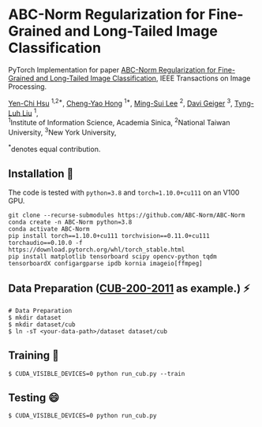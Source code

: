 # ABC-Norm Regularization for Fine-Grained and Long-Tailed Image Classification

PyTorch Implementation for paper [ABC-Norm Regularization for Fine-Grained and Long-Tailed Image Classification](https://ieeexplore.ieee.org/document/10179261), IEEE Transactions on Image Processing.

[Yen-Chi Hsu]() <sup>1,2*</sup>,
[Cheng-Yao Hong](https://r03943158.github.io/) <sup>1*</sup>,
[Ming-Sui Lee](https://www.inm.ntu.edu.tw/en/Departmentmember/Faculty/%E6%9D%8E%E6%98%8E%E7%A9%97-MS-Lee-23127066) <sup>2</sup>,
[Davi Geiger](https://cs.nyu.edu/~geiger/) <sup>3</sup>,
[Tyng-Luh Liu](https://homepage.iis.sinica.edu.tw/pages/liutyng/index_en.html) <sup>1</sup>,
<br>
<sup>1</sup>Institute of Information Science, Academia Sinica,  <sup>2</sup>National Taiwan University,  <sup>3</sup>New York University,

<sup>*</sup>denotes equal contribution.

## Installation 💬
The code is tested with `python=3.8` and `torch=1.10.0+cu111` on an V100 GPU.
```
git clone --recurse-submodules https://github.com/ABC-Norm/ABC-Norm
conda create -n ABC-Norm python=3.8
conda activate ABC-Norm
pip install torch==1.10.0+cu111 torchvision==0.11.0+cu111 torchaudio==0.10.0 -f https://download.pytorch.org/whl/torch_stable.html
pip install matplotlib tensorboard scipy opencv-python tqdm tensorboardX configargparse ipdb kornia imageio[ffmpeg]
```

## Data Preparation  ([CUB-200-2011](https://www.vision.caltech.edu/datasets/cub_200_2011/) as example.) ⚡
```
# Data Preparation 
$ mkdir dataset
$ mkdir dataset/cub
$ ln -sT <your-data-path>/dataset dataset/cub
```

## Training 🤔
```
$ CUDA_VISIBLE_DEVICES=0 python run_cub.py --train
```
## Testing 😄
```
$ CUDA_VISIBLE_DEVICES=0 python run_cub.py
```
